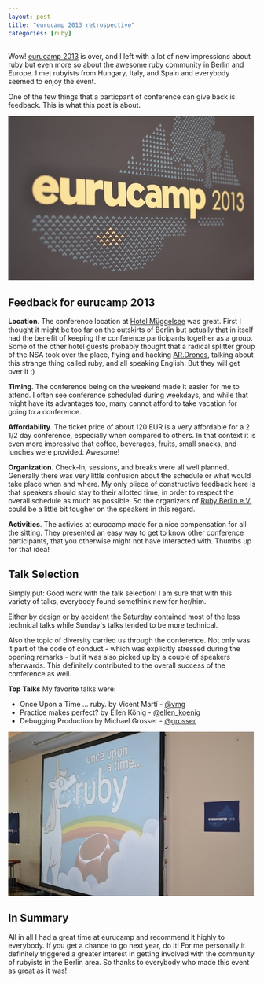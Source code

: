 ```yaml
---
layout: post
title: "eurucamp 2013 retrospective"
categories: [ruby]
---
```


Wow! [eurucamp 2013][eurucamp] is over, and I left with a lot of new impressions about ruby but even more so about the awesome ruby community in Berlin and Europe. I met rubyists from Hungary, Italy, and Spain and everybody seemed to enjoy the event.

One of the few things that a particpant of conference can give back is feedback. This is what this post is about.

![eurucamp 2013](/images/eurucamp.jpg)

## Feedback for eurucamp 2013

**Location**. The conference location at [Hotel Müggelsee][location] was great. First I thought it might be too far on the outskirts of Berlin but actually that in itself had the benefit of keeping the conference participants together as a group. Some of the other hotel guests probably thought that a radical splitter group of the NSA took over the place, flying and hacking [AR.Drones][drone], talking about this strange thing called ruby, and all speaking English. But they will get over it :)

**Timing**. The conference being on the weekend made it easier for me to attend. I often see conference scheduled during weekdays, and while that might have its advantages too, many cannot afford to take vacation for going to a conference.

**Affordability**. The ticket price of about 120 EUR is a very affordable for a 2 1/2 day conference, especially when compared to others. In that context it is even more impressive that coffee, beverages, fruits, small snacks, and lunches were provided. Awesome!

**Organization**. Check-In, sessions, and breaks were all well planned. Generally there was very little confusion about the schedule or what would take place when and where. My only pliece of constructive feedback here is that speakers should stay to their allotted time, in order to respect the overall schedule as much as possible. So the organizers of [Ruby Berlin e.V.][rbbev] could be a little bit tougher on the speakers in this regard.

**Activities**. The activies at eurocamp made for a nice compensation for all the sitting. They presented an easy way to get to know other conference participants, that you otherwise might not have interacted with. Thumbs up for that idea!

## Talk Selection

Simply put: Good work with the talk selection! I am sure that with this variety of talks, everybody found somethink new for her/him.

Either by design or by accident the Saturday contained most of the less technical talks while Sunday's talks tended to be more technical. 

Also the topic of diversity carried us through the conference. Not only was it part of the code of conduct - which was explicitly stressed during the opening remarks - but it was also picked up by a couple of speakers afterwards. This definitely contributed to the overall success of the conference as well.

**Top Talks** My favorite talks were:

- Once Upon a Time ... ruby. by Vicent Martí - [@vmg](https://twitter.com/vmg)
- Practice makes perfect? by Ellen König - [@ellen_koenig](https://twitter.com/ellen_koenig)
- Debugging Production by Michael Grosser - [@grosser](https://twitter.com/grosser)

![eurucamp 2013](/images/eurucamp-rubyland.jpg)


## In Summary

All in all I had a great time at eurucamp and recommend it highly to everybody. If you get a chance to go next year, do it! For me personally it definitely triggered a greater interest in getting involved with the community of rubyists in the Berlin area. So thanks to everybody who made this event as great as it was!



[eurucamp]: http://2013.eurucamp.org
[pictures]: flicker
[location]: http://www.hotel-mueggelsee-berlin.de/en
[rbbev]: http://rubyberlin.org
[drone]: http://ardrone2.parrot.com

